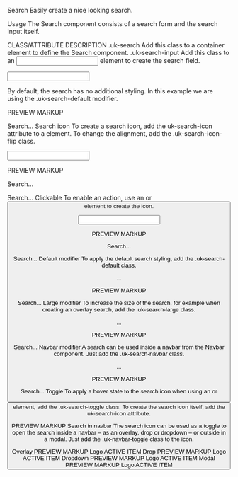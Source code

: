 Search
Easily create a nice looking search.

Usage
The Search component consists of a search form and the search input itself.

CLASS/ATTRIBUTE	DESCRIPTION
.uk-search	Add this class to a container element to define the Search component.
.uk-search-input	Add this class to an <input> element to create the search field.
<form class="uk-search">
    <input class="uk-search-input" type="search" placeholder="">
</form>
By default, the search has no additional styling. In this example we are using the .uk-search-default modifier.

PREVIEW
MARKUP

Search...
Search icon
To create a search icon, add the uk-search-icon attribute to a <span> element. To change the alignment, add the .uk-search-icon-flip class.

<form class="uk-search uk-search-default">
    <span uk-search-icon></span>
    <input class="uk-search-input" type="search" placeholder="">
</form>
PREVIEW
MARKUP

Search...
 
Search...
Clickable
To enable an action, use an <a> or <button> element to create the icon.

<form class="uk-search uk-search-default">
    <a href="" uk-search-icon></a>
    <input class="uk-search-input" type="search" placeholder="">
</form>
PREVIEW
MARKUP

Search...
 
Search...
Default modifier
To apply the default search styling, add the .uk-search-default class.

<form class="uk-search uk-search-default">...</form>
PREVIEW
MARKUP

Search...
Large modifier
To increase the size of the search, for example when creating an overlay search, add the .uk-search-large class.

<form class="uk-search uk-search-large">...</form>
PREVIEW
MARKUP

Search...
Navbar modifier
A search can be used inside a navbar from the Navbar component. Just add the .uk-search-navbar class.

<form class="uk-search uk-search-navbar">...</form>
PREVIEW
MARKUP

Search...
Toggle
To apply a hover state to the search icon when using an <a> or <button> element, add the .uk-search-toggle class. To create the search icon itself, add the uk-search-icon attribute.

<a class="uk-search-toggle" href="" uk-search-icon></a>
PREVIEW
MARKUP
Search in navbar
The search icon can be used as a toggle to open the search inside a navbar – as an overlay, drop or dropdown – or outside in a modal. Just add the .uk-navbar-toggle class to the icon.

<div class="uk-navbar-container" uk-navbar>
    <div class="uk-navbar-left">
        <a class="uk-navbar-toggle" uk-search-icon uk-toggle href=""></a>
    </div>
</div>
Overlay
PREVIEW
MARKUP
Logo
ACTIVE
ITEM
Drop
PREVIEW
MARKUP
Logo
ACTIVE
ITEM
Dropdown
PREVIEW
MARKUP
Logo
ACTIVE
ITEM
Modal
PREVIEW
MARKUP
Logo
ACTIVE
ITEM